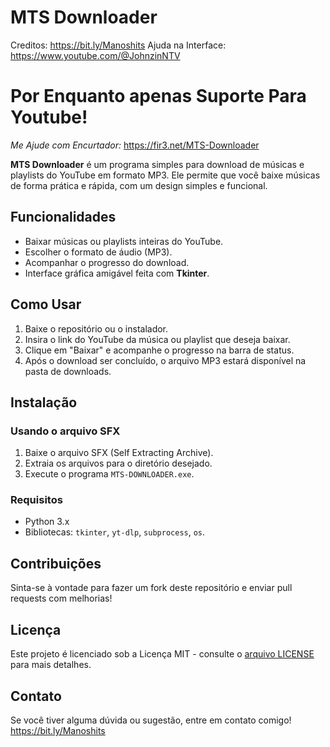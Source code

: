 # MTS Downloader 
Creditos: https://bit.ly/Manoshits
Ajuda na Interface: https://www.youtube.com/@JohnzinNTV

# Por Enquanto apenas Suporte Para Youtube!

*Me Ajude com Encurtador:* https://fir3.net/MTS-Downloader

**MTS Downloader** é um programa simples para download de músicas e playlists do YouTube em formato MP3. Ele permite que você baixe músicas de forma prática e rápida, com um design simples e funcional.

## Funcionalidades

- Baixar músicas ou playlists inteiras do YouTube.
- Escolher o formato de áudio (MP3).
- Acompanhar o progresso do download.
- Interface gráfica amigável feita com **Tkinter**.

## Como Usar

1. Baixe o repositório ou o instalador.
2. Insira o link do YouTube da música ou playlist que deseja baixar.
3. Clique em "Baixar" e acompanhe o progresso na barra de status.
4. Após o download ser concluído, o arquivo MP3 estará disponível na pasta de downloads.

## Instalação

### Usando o arquivo SFX

1. Baixe o arquivo SFX (Self Extracting Archive).
2. Extraia os arquivos para o diretório desejado.
3. Execute o programa `MTS-DOWNLOADER.exe`.

### Requisitos

- Python 3.x
- Bibliotecas: `tkinter`, `yt-dlp`, `subprocess`, `os`.

## Contribuições

Sinta-se à vontade para fazer um fork deste repositório e enviar pull requests com melhorias!

## Licença

Este projeto é licenciado sob a Licença MIT - consulte o [arquivo LICENSE](LICENSE) para mais detalhes.

## Contato

Se você tiver alguma dúvida ou sugestão, entre em contato comigo! https://bit.ly/Manoshits

